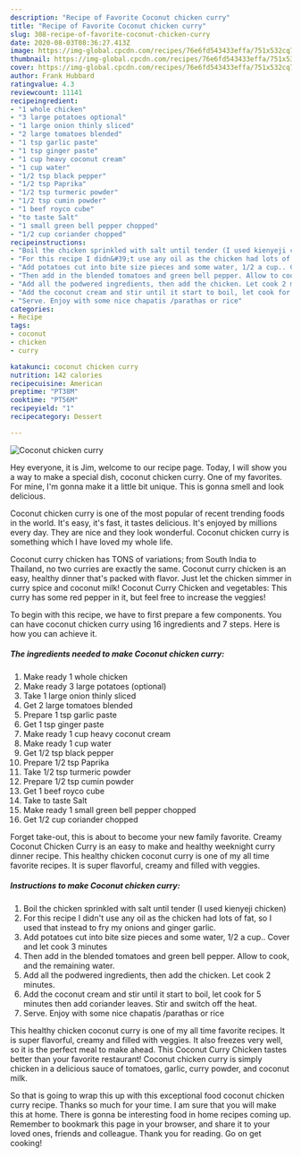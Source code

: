 ```yaml
---
description: "Recipe of Favorite Coconut chicken curry"
title: "Recipe of Favorite Coconut chicken curry"
slug: 308-recipe-of-favorite-coconut-chicken-curry
date: 2020-08-03T08:36:27.413Z
image: https://img-global.cpcdn.com/recipes/76e6fd543433effa/751x532cq70/coconut-chicken-curry-recipe-main-photo.jpg
thumbnail: https://img-global.cpcdn.com/recipes/76e6fd543433effa/751x532cq70/coconut-chicken-curry-recipe-main-photo.jpg
cover: https://img-global.cpcdn.com/recipes/76e6fd543433effa/751x532cq70/coconut-chicken-curry-recipe-main-photo.jpg
author: Frank Hubbard
ratingvalue: 4.3
reviewcount: 11141
recipeingredient:
- "1 whole chicken"
- "3 large potatoes optional"
- "1 large onion thinly sliced"
- "2 large tomatoes blended"
- "1 tsp garlic paste"
- "1 tsp ginger paste"
- "1 cup heavy coconut cream"
- "1 cup water"
- "1/2 tsp black pepper"
- "1/2 tsp Paprika"
- "1/2 tsp turmeric powder"
- "1/2 tsp cumin powder"
- "1 beef royco cube"
- "to taste Salt"
- "1 small green bell pepper chopped"
- "1/2 cup coriander chopped"
recipeinstructions:
- "Boil the chicken sprinkled with salt until tender (I used kienyeji chicken)"
- "For this recipe I didn&#39;t use any oil as the chicken had lots of fat, so I used that instead to fry my onions and ginger garlic."
- "Add potatoes cut into bite size pieces and some water, 1/2 a cup.. Cover and let cook 3 minutes"
- "Then add in the blended tomatoes and green bell pepper. Allow to cook, and the remaining water."
- "Add all the podwered ingredients, then add the chicken. Let cook 2 minutes."
- "Add the coconut cream and stir until it start to boil, let cook for 5 minutes then add coriander leaves. Stir and switch off the heat."
- "Serve. Enjoy with some nice chapatis /parathas or rice"
categories:
- Recipe
tags:
- coconut
- chicken
- curry

katakunci: coconut chicken curry 
nutrition: 142 calories
recipecuisine: American
preptime: "PT38M"
cooktime: "PT56M"
recipeyield: "1"
recipecategory: Dessert

---
```



![Coconut chicken curry](https://img-global.cpcdn.com/recipes/76e6fd543433effa/751x532cq70/coconut-chicken-curry-recipe-main-photo.jpg)

Hey everyone, it is Jim, welcome to our recipe page. Today, I will show you a way to make a special dish, coconut chicken curry. One of my favorites. For mine, I'm gonna make it a little bit unique. This is gonna smell and look delicious.

Coconut chicken curry is one of the most popular of recent trending foods in the world. It's easy, it's fast, it tastes delicious. It's enjoyed by millions every day. They are nice and they look wonderful. Coconut chicken curry is something which I have loved my whole life.

Coconut curry chicken has TONS of variations; from South India to Thailand, no two curries are exactly the same. Coconut curry chicken is an easy, healthy dinner that&#39;s packed with flavor. Just let the chicken simmer in curry spice and coconut milk! Coconut Curry Chicken and vegetables: This curry has some red pepper in it, but feel free to increase the veggies!


To begin with this recipe, we have to first prepare a few components. You can have coconut chicken curry using 16 ingredients and 7 steps. Here is how you can achieve it.

<!--inarticleads1-->

##### The ingredients needed to make Coconut chicken curry:

1. Make ready 1 whole chicken
1. Make ready 3 large potatoes (optional)
1. Take 1 large onion thinly sliced
1. Get 2 large tomatoes blended
1. Prepare 1 tsp garlic paste
1. Get 1 tsp ginger paste
1. Make ready 1 cup heavy coconut cream
1. Make ready 1 cup water
1. Get 1/2 tsp black pepper
1. Prepare 1/2 tsp Paprika
1. Take 1/2 tsp turmeric powder
1. Prepare 1/2 tsp cumin powder
1. Get 1 beef royco cube
1. Take to taste Salt
1. Make ready 1 small green bell pepper chopped
1. Get 1/2 cup coriander chopped


Forget take-out, this is about to become your new family favorite. Creamy Coconut Chicken Curry is an easy to make and healthy weeknight curry dinner recipe. This healthy chicken coconut curry is one of my all time favorite recipes. It is super flavorful, creamy and filled with veggies. 

<!--inarticleads2-->

##### Instructions to make Coconut chicken curry:

1. Boil the chicken sprinkled with salt until tender (I used kienyeji chicken)
1. For this recipe I didn&#39;t use any oil as the chicken had lots of fat, so I used that instead to fry my onions and ginger garlic.
1. Add potatoes cut into bite size pieces and some water, 1/2 a cup.. Cover and let cook 3 minutes
1. Then add in the blended tomatoes and green bell pepper. Allow to cook, and the remaining water.
1. Add all the podwered ingredients, then add the chicken. Let cook 2 minutes.
1. Add the coconut cream and stir until it start to boil, let cook for 5 minutes then add coriander leaves. Stir and switch off the heat.
1. Serve. Enjoy with some nice chapatis /parathas or rice


This healthy chicken coconut curry is one of my all time favorite recipes. It is super flavorful, creamy and filled with veggies. It also freezes very well, so it is the perfect meal to make ahead. This Coconut Curry Chicken tastes better than your favorite restaurant! Coconut chicken curry is simply chicken in a delicious sauce of tomatoes, garlic, curry powder, and coconut milk. 

So that is going to wrap this up with this exceptional food coconut chicken curry recipe. Thanks so much for your time. I am sure that you will make this at home. There is gonna be interesting food in home recipes coming up. Remember to bookmark this page in your browser, and share it to your loved ones, friends and colleague. Thank you for reading. Go on get cooking!
